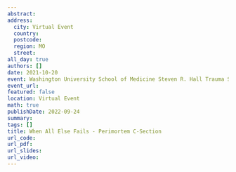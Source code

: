 ```yaml
---
abstract: 
address:
  city: Virtual Event
  country:
  postcode: 
  region: MO
  street: 
all_day: true
authors: []
date: 2021-10-20
event: Washington University School of Medicine Steven R. Hall Trauma Symposium
event_url: 
featured: false
location: Virtual Event
math: true
publishDate: 2022-09-24
summary: 
tags: []
title: When All Else Fails - Perimortem C-Section
url_code: 
url_pdf: 
url_slides: 
url_video: 
---
```

